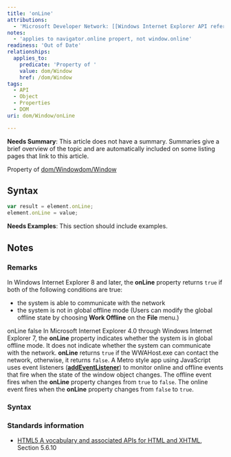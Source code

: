 ```yaml
---
title: 'onLine'
attributions:
  - 'Microsoft Developer Network: [[Windows Internet Explorer API reference](http://msdn.microsoft.com/en-us/library/ie/hh828809%28v=vs.85%29.aspx) Article]'
notes:
  - 'applies to navigator.online propert, not window.online'
readiness: 'Out of Date'
relationships:
  applies_to:
    predicate: 'Property of '
    value: dom/Window
    href: /dom/Window
tags:
  - API
  - Object
  - Properties
  - DOM
uri: dom/Window/onLine

---
```

**Needs Summary**: This article does not have a summary. Summaries give a brief overview of the topic and are automatically included on some listing pages that link to this article.

Property of [dom/Window](/dom/Window)[dom/Window](/dom/Window)

## Syntax

``` js
var result = element.onLine;
element.onLine = value;
```

**Needs Examples**: This section should include examples.

## Notes

### Remarks

In Windows Internet Explorer 8 and later, the **onLine** property returns `true` if both of the following conditions are true:

-   the system is able to communicate with the network
-   the system is not in global offline mode (Users can modify the global offline state by choosing **Work Offline** on the **File** menu.)

onLine false In Microsoft Internet Explorer 4.0 through Windows Internet Explorer 7, the **onLine** property indicates whether the system is in global offline mode. It does not indicate whether the system can communicate with the network. **onLine** returns `true` if the WWAHost.exe can contact the network, otherwise, it returns `false`. A Metro style app using JavaScript uses event listeners ([**addEventListener**](/dom/EventTarget/addEventListener)) to monitor online and offline events that fire when the state of the window object changes. The offline event fires when the **onLine** property changes from `true` to `false`. The online event fires when the **onLine** property changes from `false` to `true`.

### Syntax

### Standards information

-   [HTML5 A vocabulary and associated APIs for HTML and XHTML](http://go.microsoft.com/fwlink/p/?linkid=221374), Section 5.6.10

